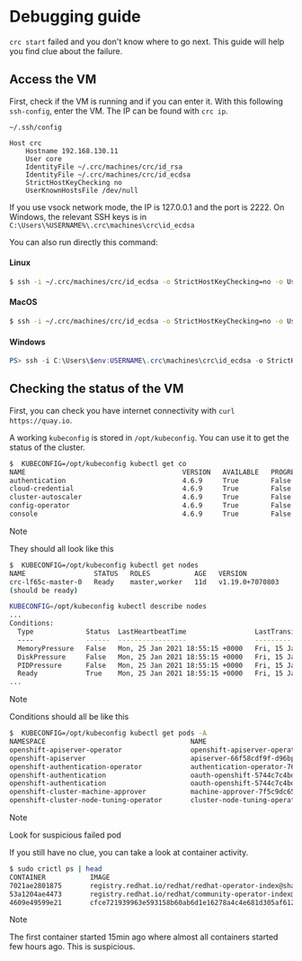 Debugging guide
===============


`crc start` failed and you don't know where to go next. This guide will help you find clue about the failure.

## Access the VM

First, check if the VM is running and if you can enter it.
With this following `ssh-config`, enter the VM. The IP can be found with `crc ip`.

`~/.ssh/config`
```ssh-config
Host crc
    Hostname 192.168.130.11
    User core
    IdentityFile ~/.crc/machines/crc/id_rsa
    IdentityFile ~/.crc/machines/crc/id_ecdsa
    StrictHostKeyChecking no
    UserKnownHostsFile /dev/null

```

If you use vsock network mode, the IP is 127.0.0.1 and the port is 2222. 
On Windows, the relevant SSH keys is in `C:\Users\%USERNAME%\.crc\machines\crc\id_ecdsa`

You can also run directly this command:

#### Linux
```bash
$ ssh -i ~/.crc/machines/crc/id_ecdsa -o StrictHostKeyChecking=no -o UserKnownHostsFile=/dev/null core@192.168.130.11
```

#### MacOS
```bash
$ ssh -i ~/.crc/machines/crc/id_ecdsa -o StrictHostKeyChecking=no -o UserKnownHostsFile=/dev/null -p 2222 core@127.0.0.1
```

#### Windows
```powershell
PS> ssh -i C:\Users\$env:USERNAME\.crc\machines\crc\id_ecdsa -o StrictHostKeyChecking=no -o UserKnownHostsFile=/dev/null -p 2222 core@127.0.0.1
```

## Checking the status of the VM

First, you can check you have internet connectivity with `curl https://quay.io`. 

A working `kubeconfig` is stored in `/opt/kubeconfig`. You can use it to get the status of the cluster.

```bash
$  KUBECONFIG=/opt/kubeconfig kubectl get co
NAME                                       VERSION   AVAILABLE   PROGRESSING   DEGRADED   SINCE
authentication                             4.6.9     True        False         False      8h
cloud-credential                           4.6.9     True        False         False      11d
cluster-autoscaler                         4.6.9     True        False         False      11d
config-operator                            4.6.9     True        False         False      11d
console                                    4.6.9     True        False         False      11d
```

> [!NOTE]
> They should all look like this

```bash
$  KUBECONFIG=/opt/kubeconfig kubectl get nodes
NAME                 STATUS   ROLES           AGE   VERSION
crc-lf65c-master-0   Ready    master,worker   11d   v1.19.0+7070803
(should be ready)

KUBECONFIG=/opt/kubeconfig kubectl describe nodes
...
Conditions:
  Type             Status  LastHeartbeatTime                 LastTransitionTime                Reason                       Message
  ----             ------  -----------------                 ------------------                ------                       -------
  MemoryPressure   False   Mon, 25 Jan 2021 18:55:15 +0000   Fri, 15 Jan 2021 02:46:01 +0000   KubeletHasSufficientMemory   kubelet has sufficient memory available
  DiskPressure     False   Mon, 25 Jan 2021 18:55:15 +0000   Fri, 15 Jan 2021 02:46:01 +0000   KubeletHasNoDiskPressure     kubelet has no disk pressure
  PIDPressure      False   Mon, 25 Jan 2021 18:55:15 +0000   Fri, 15 Jan 2021 02:46:01 +0000   KubeletHasSufficientPID      kubelet has sufficient PID available
  Ready            True    Mon, 25 Jan 2021 18:55:15 +0000   Fri, 15 Jan 2021 02:46:11 +0000   KubeletReady                 kubelet is posting ready status
...
```

> [!NOTE]
> Conditions should all be like this

```bash
$  KUBECONFIG=/opt/kubeconfig kubectl get pods -A
NAMESPACE                                    NAME                                                     READY   STATUS      RESTARTS   AGE
openshift-apiserver-operator                 openshift-apiserver-operator-5677877bdf-8g6bm            1/1     Running     0          11d
openshift-apiserver                          apiserver-66f58cdf9f-d96bp                               2/2     Running     0          10d
openshift-authentication-operator            authentication-operator-76548bccd7-dq9g5                 1/1     Running     0          11d
openshift-authentication                     oauth-openshift-5744c7c4bd-mnz8g                         1/1     Running     0          10d
openshift-authentication                     oauth-openshift-5744c7c4bd-vnwms                         1/1     Running     0          10d
openshift-cluster-machine-approver           machine-approver-7f5c9dc658-rfr8k                        2/2     Running     0          11d
openshift-cluster-node-tuning-operator       cluster-node-tuning-operator-76bf4c756-6llzh             1/1     Running     0          11d
```

> [!NOTE]
> Look for suspicious failed pod
 
If you still have no clue, you can take a look at container activity. 

```bash
$ sudo crictl ps | head
CONTAINER           IMAGE                                                                                                                                           CREATED             STATE               NAME                                          ATTEMPT             POD ID
7021ae2801875       registry.redhat.io/redhat/redhat-operator-index@sha256:6519ef7cef0601786e6956372abba556da20570ba03f43866dd1b7582043b061                         15 minutes ago      Running             registry-server                               0                   cfcfe4356e368
53a1204ae4473       registry.redhat.io/redhat/community-operator-index@sha256:2bae3ba4b7acebf810770cbb7444d14b6b90226a0f53dfd453ca1509ea6aa5e0                      3 hours ago         Running             registry-server                               0                   175e5557785eb
4609e49599e21       cfce721939963e593158b60ab6d1e16278a4c4e681d305af6124e978be6a3687                                                                                8 hours ago         Running             controller                                    1                   8d05bd4f82250
```

> [!NOTE]
> The first container started 15min ago where almost all containers started few hours ago. This is suspicious.